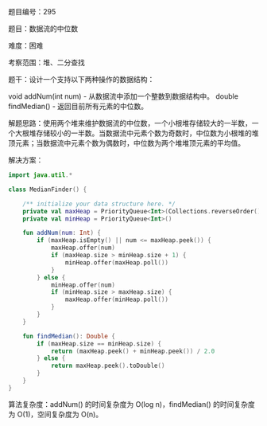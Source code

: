 题目编号：295

题目：数据流的中位数

难度：困难

考察范围：堆、二分查找

题干：设计一个支持以下两种操作的数据结构：

void addNum(int num) - 从数据流中添加一个整数到数据结构中。
double findMedian() - 返回目前所有元素的中位数。

解题思路：使用两个堆来维护数据流的中位数，一个小根堆存储较大的一半数，一个大根堆存储较小的一半数。当数据流中元素个数为奇数时，中位数为小根堆的堆顶元素；当数据流中元素个数为偶数时，中位数为两个堆堆顶元素的平均值。

解决方案：

```kotlin
import java.util.*

class MedianFinder() {

    /** initialize your data structure here. */
    private val maxHeap = PriorityQueue<Int>(Collections.reverseOrder())
    private val minHeap = PriorityQueue<Int>()

    fun addNum(num: Int) {
        if (maxHeap.isEmpty() || num <= maxHeap.peek()) {
            maxHeap.offer(num)
            if (maxHeap.size > minHeap.size + 1) {
                minHeap.offer(maxHeap.poll())
            }
        } else {
            minHeap.offer(num)
            if (minHeap.size > maxHeap.size) {
                maxHeap.offer(minHeap.poll())
            }
        }
    }

    fun findMedian(): Double {
        if (maxHeap.size == minHeap.size) {
            return (maxHeap.peek() + minHeap.peek()) / 2.0
        } else {
            return maxHeap.peek().toDouble()
        }
    }
}
```

算法复杂度：addNum() 的时间复杂度为 O(log n)，findMedian() 的时间复杂度为 O(1)，空间复杂度为 O(n)。